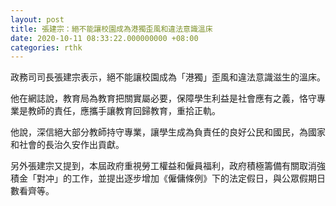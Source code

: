 ```yaml
---
layout: post
title: 張建宗：絕不能讓校園成為港獨歪風和違法意識溫床
date: 2020-10-11 08:33:22.000000000 +08:00
categories: rthk
---
```


政務司司長張建宗表示，絕不能讓校園成為「港獨」歪風和違法意識滋生的溫床。

他在網誌說，教育局為教育把關實屬必要，保障學生利益是社會應有之義，恪守專業是教師的責任，應攜手讓教育回歸教育，重拾正軌。

他說，深信絕大部分教師持守專業，讓學生成為負責任的良好公民和國民，為國家和社會的長治久安作出貢獻。

另外張建宗又提到，本屆政府重視勞工權益和僱員福利，政府積極籌備有關取消強積金「對冲」的工作，並提出逐步增加《僱傭條例》下的法定假日，與公眾假期日數看齊等。
